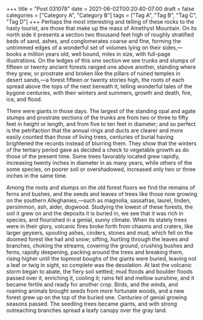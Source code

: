 +++
title = "Post 031078"
date = 2021-06-02T00:20:40-07:00
draft = false
categories = ["Category A", "Category B"]
tags = ["Tag A", "Tag B", "Tag C", "Tag D"]
+++
Perhaps the most interesting and telling of these rocks to the hasty tourist, are those that make up the mass of Amethyst Mountain. On its north side it presents a section two thousand feet high of roughly stratified beds of sand, ashes, and conglomerates coarse and fine, forming the untrimmed edges of a wonderful set of volumes lying on their sides,—books a million years old, well bound, miles in size, with full-page illustrations. On the ledges of this one section we see trunks and stumps of fifteen or twenty ancient forests ranged one above another, standing where they grew, or prostrate and broken like the pillars of ruined temples in desert sands,—a forest fifteen or twenty stories high, the roots of each spread above the tops of the next beneath it, telling wonderful tales of the bygone centuries, with their winters and summers, growth and death, fire, ice, and flood.

There were giants in those days. The largest of the standing opal and agate stumps and prostrate sections of the trunks are from two or three to fifty feet in height or length, and from five to ten feet in diameter; and so perfect is the petrifaction that the annual rings and ducts are clearer and more easily counted than those of living trees, centuries of burial having brightened the records instead of blurring them. They show that the winters of the tertiary period gave as decided a check to vegetable growth as do those of the present time. Some trees favorably located grew rapidly, increasing twenty inches in diameter in as many years, while others of the some species, on poorer soil or overshadowed, increased only two or three inches in the same time.

Among the roots and stumps on the old forest floors we find the remains of ferns and bushes, and the seeds and leaves of trees like those now growing on the southern Alleghanies,—such as magnolia, sassafras, laurel, linden, persimmon, ash, alder, dogwood. Studying the lowest of these forests, the soil it grew on and the deposits it is buried in, we see that it was rich in species, and flourished in a genial, sunny climate. When its stately trees were in their glory, volcanic fires broke forth from chasms and craters, like larger geysers, spouting ashes, cinders, stones and mud, which fell on the doomed forest like hail and snow; sifting, hurtling through the leaves and branches, choking the streams, covering the ground, crushing bushes and ferns, rapidly deepening, packing around the trees and breaking them, rising higher until the topmost boughs of the giants were buried, leaving not a leaf or twig in sight, so complete was the desolation. At last the volcanic storm began to abate, the fiery soil settled; mud floods and boulder floods passed over it, enriching it, cooling it; rains fell and mellow sunshine, and it became fertile and ready for another crop. Birds, and the winds, and roaming animals brought seeds from more fortunate woods, and a new forest grew up on the top of the buried one. Centuries of genial growing seasons passed. The seedling trees became giants, and with strong outreaching branches spread a leafy canopy over the gray land.
